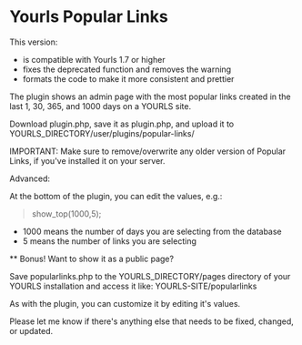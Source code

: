 # Yourls Popular Links

This version:
* is compatible with Yourls 1.7 or higher
* fixes the deprecated function and removes the warning
* formats the code to make it more consistent and prettier

The plugin shows an admin page with the most popular links created in the last 1, 30, 365, and 1000 days on a YOURLS site.

Download plugin.php, save it as plugin.php, and upload it to YOURLS_DIRECTORY/user/plugins/popular-links/

IMPORTANT:  Make sure to remove/overwrite any older version of Popular Links, if you've installed it on your server.

Advanced:

At the bottom of the plugin, you can edit the values, e.g.:

> show_top(1000,5);

* 1000 means the number of days you are selecting from the database
* 5 means the number of links you are selecting

** Bonus! Want to show it as a public page?

Save popularlinks.php to the YOURLS_DIRECTORY/pages directory of your YOURLS installation
and access it like: YOURLS-SITE/popularlinks

As with the plugin, you can customize it by editing it's values.

Please let me know if there's anything else that needs to be fixed, changed, or updated.
